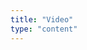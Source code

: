```yaml
---
title: "Video"
type: "content"
---
```


<div data-type="youtube" data-video-id="tWQ4A4EdLrM"></div>
